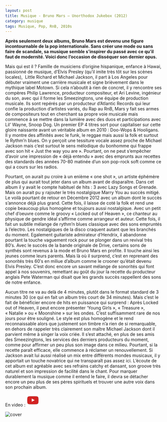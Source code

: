 ```yaml
---
layout: post
title: Musique - Bruno Mars – Unorthodox Jukebox (2012)
category: musique
tags: Musique, Pop, RnB, 2010s
---
```

**Après seulement deux albums, Bruno Mars est devenu une figure incontournable de la pop internationale. Sans créer une mode ou sans faire de scandale, sa musique semble s’inspirer du passé avec ce qu’il faut de modernité. Voici donc l’occasion de disséquer son dernier opus.**

Mais qui est il ? Famille de musiciens d’origine hispanique, enfance à Hawai, passionné de musique, d’Elvis Presley (qu’il imite très tôt sur les scènes locales),  Little Richard et Michael Jackson, il part à Los Angeles pour débuter vraiment une carrière musicale et signe brièvement dans le mythique label Motown. Si cela n’aboutit à rien de concret, il y rencontre ses compères Philip Lawrence, producteur compositeur, et Ari Levine, ingénieur du son, avec qui il forme les Smeezingtons, une équipe de production musicale. Ils sont repérés par un producteur d’Atlantic Records qui leur confie la production d’artistes variés, du Rap au RnB, Mars y fait ses armes de compositeurs tout en cherchant sa propre voie musicale mais commence à se mettre dans la lumière avec des duos et participations avec Lil’ Wayne, Snoop Dog. Un premier EP 4 titres sort pour capitaliser sur cette gloire naissante avant un véritable album en 2010 : Doo-Wops &amp; Hooligans. Il y montre des affinités avec le funk, le reggae mais aussi la folk et surtout le Rythm’n blues. On y perçoit une tessiture vocale assez proche de Michael Jackson mais c’est surtout le sens mélodique du bonhomme qui frappe avec son hit « Just the way you are ». Pourtant, on ne peut s’empêcher d’avoir une impression de « déjà entendu » avec des emprunts aux recettes des standards des années 70-80 matinée d’un son pop-rock soft comme ce qui a cours sur les radios.

Pourtant, on aurait pu croire à un enième « one shot », un artiste éphémère de plus qui aurait tout jeter dans un album avant de disparaître. Dans cet album il y avait le compte habituel de hits : 3 avec Lazy Songs et Grenade. Mais on aurait pu y rajouter le très nostalgique Marry You au succès mitigé. Le voilà pourtant de retour en Décembre 2012 avec un album dont le succès s’annonce déjà plus grand. Cette fois, il laisse de coté la folk et rend une copie beaucoup plus homogène et toujours aussi nostalgique. Avec un petit chef d’oeuvre comme le groovy « Locked out of Heaven », ce chanteur au physique de gendre idéal s’affirme comme arrangeur et auteur. Cette fois, il fait un subtile mélange de rythm’n blues classique avec des sons empruntés à l’electro. Les nostalgiques de la disco craquent autant que les branchés du moment. Egalement guitariste admirateur d’Hendrix, il abandonne pourtant la touche vaguement rock pour se plonger dans un revival très 80′s. Avec le succès de la bande originale de Drive, certains sons de synthés sont revenus à la mode et Bruno Mars en profite. Il touche ainsi les jeunes comme leurs parents. Mais là où il surprend, c’est en reprenant des sonorités très 60′s en miliue d’album comme le crooner qu’était devenu Elvis Presley. C’est donc encore un savant mélange de sonorités qui font appel à nos souvenirs, remettant au goût du jour la recette du producteur anglais Pete Waterman qui disait que les grands succès rappellent des sons de notre enfance.

Aucun titre ne va au delà de 4 minutes, plutôt dans le format standard de 3 minutes 30 (ce qui en fait un album très court de 34 minutes). Mais c’est le fait de bénéficier encore de hits en puissance qui surprend : Après Locked out of Heaven, il peut encore présenter ‘Young Girls », « Treasure », « Natalie » ou « Moonshine » sur les ondes. C’est suffisamment rare de nos jours pour être souligné. Le style est plus homogène et le rend reconnaissable alors que justement son timbre n’a rien de si remarquable, en dehors de rappeler très clairement son maître Michael Jackson dont il parvient même à singer la voix criée. Il s’est attaché, en plus de ses amis des Smeezingtons, les services des derniers producteurs du moment, comme pour affirmer un peu plus son image dans ce milieu. Pourtant, si la recette paraît efficace, elle commence à réclamer un renouvellement. Si Jackson avait lui aussi réalisé un mix entre différents mondes musicaux, il y apportait un touche novatrice qui ne transparaît pas assez ici. L’écoute de cet album est agréable avec ses refrains catchy et dansant, son groove très naturel et son impression de facilité dans le chant. Pour marquer durablement la musique comme il entend le faire, il devra se détacher encore un peu plus de ses pères spirituels et trouver une autre voix dans son prochain album.

En video : [![video](/images/youtube.png)](https://www.youtube.com/watch?v=e-fA-gBCkj0)

![cover](https://filedn.eu/llqi9IBxlYouGRXYG2xlROb/img/2013/unorthodoxjukebox.jpg)


